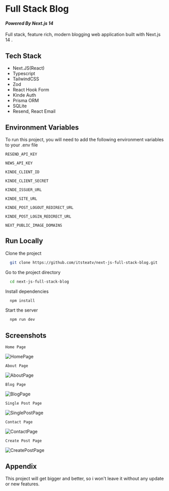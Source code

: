 # Full Stack Blog

#### _Powered By Next.js 14_

Full stack, feature rich, modern blogging
web application built with Next.js 14 .

## Tech Stack

- Next.JS(React)
- Typescript
- TailwindCSS
- Zod
- React Hook Form
- Kinde Auth
- Prisma ORM
- SQLite
- Resend, React Email

## Environment Variables

To run this project, you will need to add the following environment variables to your .env file

`RESEND_API_KEY`

`NEWS_API_KEY`

`KINDE_CLIENT_ID`

`KINDE_CLIENT_SECRET`

`KINDE_ISSUER_URL`

`KINDE_SITE_URL`

`KINDE_POST_LOGOUT_REDIRECT_URL`

`KINDE_POST_LOGIN_REDIRECT_URL`

`NEXT_PUBLIC_IMAGE_DOMAINS`

## Run Locally

Clone the project

```bash
  git clone https://github.com/itsteatv/next-js-full-stack-blog.git
```

Go to the project directory

```bash
  cd next-js-full-stack-blog
```

Install dependencies

```bash
  npm install
```

Start the server

```bash
  npm run dev
```

## Screenshots

`Home Page`

![HomePage](public/images/HomePage.png)

`About Page`

![AboutPage](public/images/AboutPage.png)

`Blog Page`

![BlogPage](public/images/BlogPage.png)

`Single Post Page`

![SinglePostPage](public/images/SinglePostPage.png)

`Contact Page`

![ContactPage](public/images/ContactPage.png)

`Create Post Page`

![CreatePostPage](public/images/CreatePostPage.png)

## Appendix

This project will get bigger and better, so i won't leave it without any update or new features.